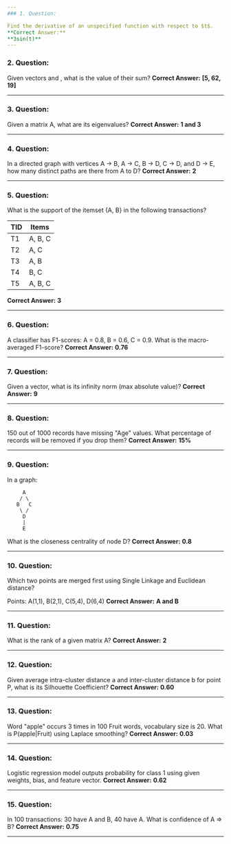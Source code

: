 ```yaml
---
### 1. Question:

Find the derivative of an unspecified function with respect to $t$.
**Correct Answer:**
**3sin(t)**
---
```


### 2. Question:

Given vectors and , what is the value of their sum?
**Correct Answer:**
**\[5, 62, 19]**

---

### 3. Question:

Given a matrix A, what are its eigenvalues?
**Correct Answer:**
**1 and 3**

---

### 4. Question:

In a directed graph with vertices A → B, A → C, B → D, C → D, and D → E, how many distinct paths are there from A to D?
**Correct Answer:**
**2**

---

### 5. Question:

What is the support of the itemset {A, B} in the following transactions?

| TID | Items   |
| --- | ------- |
| T1  | A, B, C |
| T2  | A, C    |
| T3  | A, B    |
| T4  | B, C    |
| T5  | A, B, C |

**Correct Answer:**
**3**

---

### 6. Question:

A classifier has F1-scores: A = 0.8, B = 0.6, C = 0.9. What is the macro-averaged F1-score?
**Correct Answer:**
**0.76**

---

### 7. Question:

Given a vector, what is its infinity norm (max absolute value)?
**Correct Answer:**
**9**

---

### 8. Question:

150 out of 1000 records have missing "Age" values. What percentage of records will be removed if you drop them?
**Correct Answer:**
**15%**

---

### 9. Question:

In a graph:

```
     A
    / \
   B   C
    \ /
     D
     |
     E
```

What is the closeness centrality of node D?
**Correct Answer:**
**0.8**

---

### 10. Question:

Which two points are merged first using Single Linkage and Euclidean distance?

Points: A(1,1), B(2,1), C(5,4), D(6,4)
**Correct Answer:**
**A and B**

---

### 11. Question:

What is the rank of a given matrix A?
**Correct Answer:**
**2**

---

### 12. Question:

Given average intra-cluster distance a and inter-cluster distance b for point P, what is its Silhouette Coefficient?
**Correct Answer:**
**0.60**

---

### 13. Question:

Word "apple" occurs 3 times in 100 Fruit words, vocabulary size is 20. What is P(apple|Fruit) using Laplace smoothing?
**Correct Answer:**
**0.03**

---

### 14. Question:

Logistic regression model outputs probability for class 1 using given weights, bias, and feature vector.
**Correct Answer:**
**0.62**

---

### 15. Question:

In 100 transactions: 30 have A and B, 40 have A. What is confidence of A ⇒ B?
**Correct Answer:**
**0.75**

---
